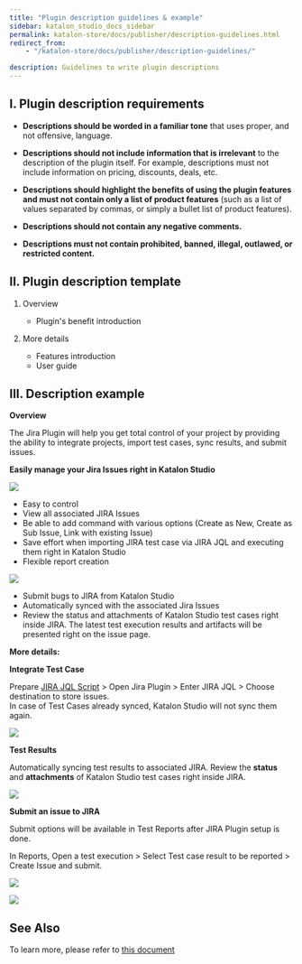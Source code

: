 ```yaml
---
title: "Plugin description guidelines & example"
sidebar: katalon_studio_docs_sidebar
permalink: katalon-store/docs/publisher/description-guidelines.html
redirect_from:
    - "/katalon-store/docs/publisher/description-guidelines/"

description: Guidelines to write plugin descriptions
---
```

## I. Plugin description requirements

- **Descriptions should be worded in a familiar tone** that uses proper, and not offensive, language.

- **Descriptions should not include information that is irrelevant** to the description of the plugin itself. For example, descriptions must not include information on pricing, discounts, deals, etc.

- **Descriptions should highlight the benefits of using the plugin features** **and must not contain only a list of product features** (such as a list of values separated by commas, or simply a bullet list of product features).

- **Descriptions should not contain any negative comments.**

- **Descriptions must not contain prohibited, banned, illegal, outlawed, or restricted content.**

## II. Plugin description template

1. Overview



   * Plugin's benefit introduction

2. More details



   * Features introduction
   * User guide


## III. Description example

 

**Overview**

The Jira Plugin will help you get total control of your project by providing the ability to integrate projects, import test cases, sync results, and submit issues.

**Easily manage your Jira Issues right in Katalon Studio**

![](../../images\katalon-store\docs\publisher\description-example-1.png)


*   Easy to control 
*   View all associated JIRA Issues
*   Be able to add command with various options (Create as New, Create as Sub Issue, Link with existing Issue) 
*   Save effort when importing JIRA test case via JIRA JQL and executing them right in Katalon Studio
*   Flexible report creation

![](../../images\katalon-store\docs\publisher\description-example-2.png)


*   Submit bugs to JIRA from Katalon Studio
*   Automatically synced with the associated Jira Issues
*   Review the status and attachments of Katalon Studio test cases right inside JIRA. The latest test execution results and artifacts will be presented right on the issue page.
 

**More details:**

 

**Integrate Test Case**

Prepare [JIRA JQL Script](https://confluence.atlassian.com/jirasoftwarecloud/advanced-searching-764478330.html) > Open Jira Plugin > Enter JIRA JQL > Choose destination to store issues.  \
In case of Test Cases already synced, Katalon Studio will not sync them again.

![](../../images\katalon-store\docs\publisher\description-example-3.png)


**Test Results**

Automatically syncing test results to associated JIRA. Review the **status** and **attachments** of Katalon Studio test cases right inside JIRA.

![](../../images\katalon-store\docs\publisher\description-example-4.png)


**Submit an issue to JIRA**

Submit options will be available in Test Reports after JIRA Plugin setup is done.

In Reports, Open a test execution > Select Test case result to be reported > Create Issue and submit.

![](../../images\katalon-store\docs\publisher\description-example-5.png)

![](../../images\katalon-store\docs\publisher\description-example-6.png)

## See Also

To learn more, please refer to [this document](https://docs.katalon.com/katalon-studio/docs/working-with-jira.html#integrate-test-case) 
